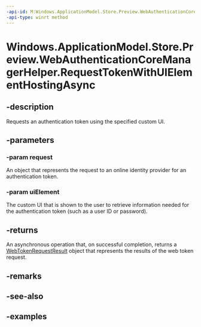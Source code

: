 ```yaml
---
-api-id: M:Windows.ApplicationModel.Store.Preview.WebAuthenticationCoreManagerHelper.RequestTokenWithUIElementHostingAsync(Windows.Security.Authentication.Web.Core.WebTokenRequest,Windows.UI.Xaml.UIElement)
-api-type: winrt method
---
```


<!-- Method syntax.
public IAsyncOperation<WebTokenRequestResult> WebAuthenticationCoreManagerHelper.RequestTokenWithUIElementHostingAsync(WebTokenRequest request, UIElement uiElement)
-->

# Windows.ApplicationModel.Store.Preview.WebAuthenticationCoreManagerHelper.RequestTokenWithUIElementHostingAsync


## -description

Requests an authentication token using the specified custom UI.

## -parameters

### -param request

An object that represents the request to an online identity provider for an authentication token.

### -param uiElement

The custom UI that is shown to the user to retrieve information needed for the authentication token (such as a user ID or password).

## -returns

An asynchronous operation that, on successful completion, returns a [WebTokenRequestResult](../windows.security.authentication.web.core/webtokenrequestresult.md) object that represents the results of the web token request.

## -remarks

## -see-also

## -examples

